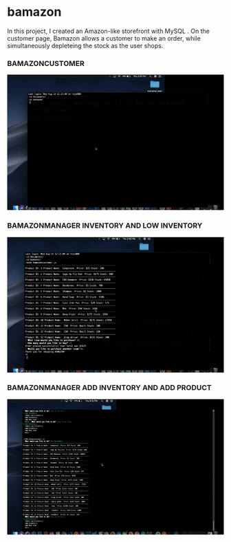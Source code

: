 # bamazon
In this project, I created an Amazon-like storefront with MySQL . On the customer page, Bamazon allows a customer to make an order, while simultaneously depleteing the stock as the user shops.  
<h3>BAMAZONCUSTOMER</H3>

![ ](bamazoncustomer.gif)


<h3>BAMAZONMANAGER INVENTORY AND LOW INVENTORY</H3>

![ ](bamman1.gif)

<h3> BAMAZONMANAGER ADD INVENTORY AND ADD PRODUCT</h3>

![ ](bam2.gif)
